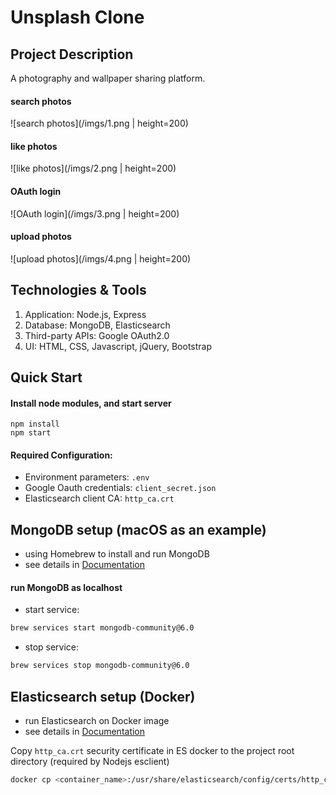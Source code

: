 # Unsplash Clone
## Project Description
A photography and wallpaper sharing platform.

#### search photos
![search photos](/imgs/1.png | height=200)
#### like photos
![like photos](/imgs/2.png | height=200)
#### OAuth login
![OAuth login](/imgs/3.png | height=200)
#### upload photos
![upload photos](/imgs/4.png | height=200)

## Technologies & Tools
1. Application: Node.js, Express
2. Database: MongoDB, Elasticsearch
3. Third-party APIs: Google OAuth2.0
4. UI: HTML, CSS, Javascript, jQuery, Bootstrap


## Quick Start
#### Install node modules, and start server
```
npm install
npm start
```

#### Required Configuration:
* Environment parameters: `.env`
* Google Oauth credentials: `client_secret.json`
* Elasticsearch client CA: `http_ca.crt`

## MongoDB setup (macOS as an example)
* using Homebrew to install and run MongoDB
* see details in [Documentation](https://www.mongodb.com/docs/manual/tutorial/install-mongodb-on-os-x/#std-label-install)

#### run MongoDB as localhost
* start service:
```sh
brew services start mongodb-community@6.0
```
* stop service:
```sh
brew services stop mongodb-community@6.0
```

## Elasticsearch setup (Docker)
* run Elasticsearch on Docker image 
* see details in [Documentation](https://www.elastic.co/guide/en/elasticsearch/reference/current/docker.html)

Copy `http_ca.crt` security certificate in ES docker to the project root directory (required by Nodejs esclient)
```sh
docker cp <container_name>:/usr/share/elasticsearch/config/certs/http_ca.crt
```